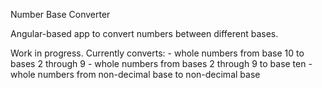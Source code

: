 Number Base Converter

Angular-based app to convert numbers between different bases.

Work in progress. Currently converts:
    - whole numbers from base 10 to bases 2 through 9 
    - whole numbers from bases 2 through 9 to base ten
    - whole numbers from non-decimal base to non-decimal base
